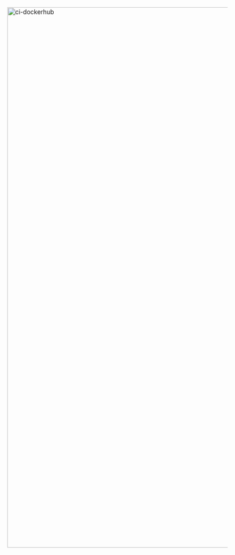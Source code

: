 <img width="1234" alt="ci-dockerhub" src="https://user-images.githubusercontent.com/23249535/132572586-05ed47c0-1829-44ee-8462-2706a8eedc08.png">
